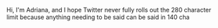 Hi, I'm Adriana, and I hope Twitter never fully rolls out the 280 character limit because anything needing to be said can be said in 140 cha
